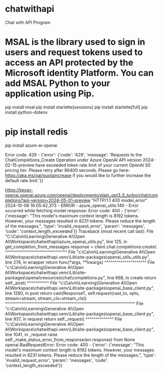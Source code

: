 # chatwithapi
Chat with API Program

# MSAL is the library used to sign in users and request tokens used to access an API protected by the Microsoft identity Platform. You can add MSAL Python to your application using Pip.
pip install msal 
pip install starlette[sessions]
pip install starlette[full]
pip install python-dotenv
# pip install redis
pip install azure-ai-openai

Error code: 429 - {'error': {'code': '429', 'message': 'Requests to the ChatCompletions_Create Operation under Azure OpenAI API version 2024-02-15-preview have exceeded token rate limit of your current OpenAI S0 pricing tier. Please retry after 86400 seconds. Please go here: https://aka.ms/oai/quotaincrease if you would like to further increase the default rate limit.'}}

https://kesav-openai.openai.azure.com/openai/deployments/plain_gpt3_5_turbo/chat/completions?api-version=2024-05-01-preview "HTTP/1.1 400 model_error"
2024-10-06 16:05:42,373 - ERROR - azure_openai_utils:140 - Error occurred while fetching model response: Error code: 400 - {'error': {'message': "This model's maximum context length is 8192 tokens. However, your messages resulted in 8231 tokens. Please reduce the length of the messages.", 'type': 'invalid_request_error', 'param': 'messages', 'code': 'context_length_exceeded'}}
Traceback (most recent call last):
  File "C:\Calvin\Learning\Generative AI\Open AI\Workspace\chatwithapi\azure_openai_utils.py", line 125, in get_completion_from_messages
    response = client.chat.completions.create(
               ^^^^^^^^^^^^^^^^^^^^^^^^^^^^^^^
  File "c:\Calvin\Learning\Generative AI\Open AI\Workspace\chatwithapi\.venv\Lib\site-packages\openai\_utils\_utils.py", line 274, in wrapper
    return func(*args, **kwargs)
           ^^^^^^^^^^^^^^^^^^^^^
  File "c:\Calvin\Learning\Generative AI\Open AI\Workspace\chatwithapi\.venv\Lib\site-packages\openai\resources\chat\completions.py", line 668, in create
    return self._post(
           ^^^^^^^^^^^
  File "c:\Calvin\Learning\Generative AI\Open AI\Workspace\chatwithapi\.venv\Lib\site-packages\openai\_base_client.py", line 1260, in post
    return cast(ResponseT, self.request(cast_to, opts, stream=stream, stream_cls=stream_cls))
                           ^^^^^^^^^^^^^^^^^^^^^^^^^^^^^^^^^^^^^^^^^^^^^^^^^^^^^^^^^^^^^^^^^
  File "c:\Calvin\Learning\Generative AI\Open AI\Workspace\chatwithapi\.venv\Lib\site-packages\openai\_base_client.py", line 937, in request
    return self._request(
           ^^^^^^^^^^^^^^
  File "c:\Calvin\Learning\Generative AI\Open AI\Workspace\chatwithapi\.venv\Lib\site-packages\openai\_base_client.py", line 1041, in _request
    raise self._make_status_error_from_response(err.response) from None
openai.BadRequestError: Error code: 400 - {'error': {'message': "This model's maximum context length is 8192 tokens. However, your messages resulted in 8231 tokens. Please reduce the length of the messages.", 'type': 'invalid_request_error', 'param': 'messages', 'code': 'context_length_exceeded'}}
